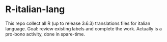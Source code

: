 # R-italian-lang

This repo collect all R (up to release 3.6.3) translations files for italian language.
Goal: review existing labels and complete the work. Actually is a pro-bono activity, done
in spare-time.
